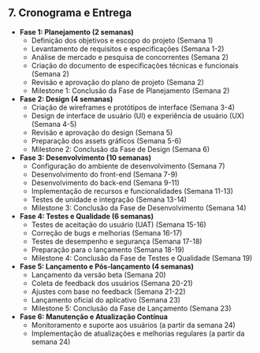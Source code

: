 ## 7. Cronograma e Entrega

- **Fase 1: Planejamento (2 semanas)**
  - Definição dos objetivos e escopo do projeto (Semana 1)
  - Levantamento de requisitos e especificações (Semana 1-2)
  - Análise de mercado e pesquisa de concorrentes (Semana 2)
  - Criação do documento de especificações técnicas e funcionais (Semana 2)
  - Revisão e aprovação do plano de projeto (Semana 2)
  - Milestone 1: Conclusão da Fase de Planejamento (Semana 2)
- **Fase 2: Design (4 semanas)**
  - Criação de wireframes e protótipos de interface (Semana 3-4)
  - Design de interface de usuário (UI) e experiência de usuário (UX) (Semana 4-5)
  - Revisão e aprovação do design (Semana 5)
  - Preparação dos assets gráficos (Semana 5-6)
  - Milestone 2: Conclusão da Fase de Design (Semana 6)
- **Fase 3: Desenvolvimento (10 semanas)**
  - Configuração do ambiente de desenvolvimento (Semana 7)
  - Desenvolvimento do front-end (Semana 7-9)
  - Desenvolvimento do back-end (Semana 9-11)
  - Implementação de recursos e funcionalidades (Semana 11-13)
  - Testes de unidade e integração (Semana 13-14)
  - Milestone 3: Conclusão da Fase de Desenvolvimento (Semana 14)
- **Fase 4: Testes e Qualidade (6 semanas)**
  - Testes de aceitação do usuário (UAT) (Semana 15-16)
  - Correção de bugs e melhorias (Semana 16-17)
  - Testes de desempenho e segurança (Semana 17-18)
  - Preparação para o lançamento (Semana 18-19)
  - Milestone 4: Conclusão da Fase de Testes e Qualidade (Semana 19)
- **Fase 5: Lançamento e Pós-lançamento (4 semanas)**
  - Lançamento da versão beta (Semana 20)
  - Coleta de feedback dos usuários (Semana 20-21)
  - Ajustes com base no feedback (Semana 21-22)
  - Lançamento oficial do aplicativo (Semana 23)
  - Milestone 5: Conclusão da Fase de Lançamento (Semana 23)
- **Fase 6: Manutenção e Atualização Contínua**
  - Monitoramento e suporte aos usuários (a partir da semana 24)
  - Implementação de atualizações e melhorias regulares (a partir da semana 24)

